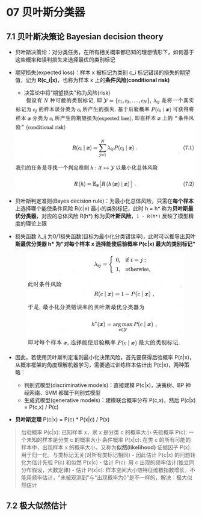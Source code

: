 # 07 贝叶斯分类器

## 7.1 贝叶斯决策论 Bayesian decision theory

- 贝叶斯决策论：对分类任务，在所有相关概率都已知的理想情形下，如何基于这些概率和误判损失来选择最优的类别标记
- 期望损失(expected loss)：样本 x 被标记为类别 c_i 标记错误的损失的期望值，记为 **R(c_i|x)**，也称为样本 x 上的**条件风险(conditional risk)**
    - 决策论中将"期望损失"称为风险(risk)
  <div align="center"><img src="./_images/7.1.0-1.png" height="250px" /></div>
- 贝叶斯判定准则(Bayes decision rule)：为最小化总体风险，只需在**每个样本**上选择哪个能使条件风险 R(c\|x) 最小的类别标记，此时 h = h\* 称为**贝叶斯最优分类器**，对应的总体风险 R(h\*) 称为**贝叶斯风险**，`1 - R(h*)` 反映了模型精度的理论上限
- 损失函数 λ_ij 为0/1损失函数(目标为最小化分类错误率)，此时可以推导出**贝叶斯最优分类器 h\* 为"对每个样本 x 选择能使后验概率 P(c\|x) 最大的类别标记"**
  <div align="center"><img src="./_images/7.1.0-2.png" height="250px" /></div>
- 因此，若使用贝叶斯判定准则最小化决策风险，首先要获得后验概率 P(c\|x)，从概率框架的角度理解机器学习，需要通过训练样本估计出 P(c\|x)，两种策略：
    - 判别式模型(discriminative models)：直接建模 P(c\|x)，决策树、BP 神经网络、SVM 都属于判别式模型
    - 生成式模型(generative models)：建模联合概率分布 P(c,x)，然后 P(c\|x) = P(c,x) / P(c)

- **贝叶斯定理** P(c\|x) = P(c) * P(x\|c) / P(x)
> 后验概率 P(c|x): 已知样本 x，求 x 是分类 c 的概率大小
> 先验概率 P(c): 一个未知的样本是分类 c 的概率大小
> 条件概率 P(x|c): 在类 c 的所有可能的样本中，出现样本 x 的概率大小，又称为**似然(likelihood)**
> 证据因子 P(x): 用于归一化，与类标记无关(对所有类标记相同)
    - 因此估计 P(c\|x) 的问题转化为估计先验 P(c) 和似然 P(x\|c)
    - 估计 P(c): 用 c 出现的频率估计(独立同分布假设，大数定律)
    - 估计 P(x\|c): 样本空间大小随特征维数指数增长，不能用频率估计，"未被观测到"与"出现概率为0"是不一样的，解决：极大似然估计

## 7.2 极大似然估计